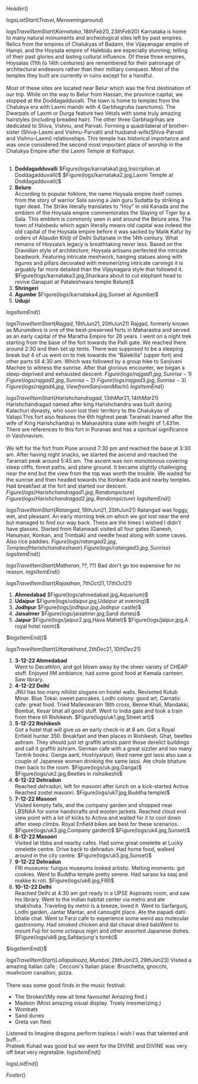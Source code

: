 $Header()$

$logsListStart(Travel,Me roaming around)$

$logsTravelItemStart(Karnataka,18th Feb 20,23th Feb 20)$
Karnataka is home to many natural monuments and archeological sites left by past empires. Relics from the empires of Chalukyas of Badami, the Vijayanagar empire of Hampi, and the Hoysala empire of Halebidu are especially stunning; telling of their past glories and lasting cultural influence. Of these three empires, Hoysalas (11th to 14th centuries) are remembered for their patronage of architectural endeavors rather than their military conquest. Most of the temples they built are currently in ruins except for a handful.
<br><br>
Most of these sites are located near Belur which was the first destination of our trip. While on the way to Belur from Hassan, the province capital, we stopped at the Doddagadduvalli. The town is home to temples from the Chalukya era with Laxmi mandir with 4 Garbhagruha (sanctums). The Dwarpals of Laxmi or Durga feature two Vetals with some truly amazing hairstyles (including breaded hair). The other three Garbhagrihas are dedicated to Shiva, Vishnu, and Parvati. Forming a quadrilateral of brother-sister (Shiva-Laxmi and Vishnu-Parvati) and husband-wife(Shiva-Parvati and Vishnu-Laxmi) relationships. This temple has historical importance and was once considered the second most important place of worship in the Chalukya Empire after the Laxmi Temple at Kolhapur.
<br><br>

<ul style="list-style: decimal;">
<li><b>Doddagadduvalli</b>
$Figure(logs/karnataka1.jpg,Inscription at Doddagadduvalli)$
$Figure(logs/karnataka2.jpg,Laxmi Temple at Doddagadduvalli)$
<li><b>Belure</b><br>
According to popular folklore, the name Hoysala empire itself comes from the story of warrior Sala saving a Jain guru Sudatta by striking a tiger dead. The Strike literally translates to “Hoy” in old Kanada and the emblem of the Hoysala empire commemorates the Slaying of Tiger by a Sala. This emblem is commonly seen in and around the Belure area. The town of Halebedu which again literally means old capital was indeed the old capital of the Hoysala empire before it was sacked by Malik Kafur by orders of Allaudin Khilji of Delhi Sultanate in the 14th century. What remains of Hoysala’s legacy is breathtaking never less. Based on the Dravidian style of architecture, Hoysala artisans perfected the intricate beadwork. Featuring intricate meshwork, hanging statues along with figures and pillars decorated with mesmerizing intricate carvings it is arguably far more detailed than the Vijaynagara style that followed it.
$Figure(logs/karnataka3.jpg,Shankara about to cut elephant head to revive Ganapati at Pataleshwara temple Belure)$
<li><b>Shringeri</b>
<li><b>Agumbe</b>
$Figure(logs/karnataka4.jpg,Sunset at Agumbe)$
<li><b>Udupi</b>
</ul>

$logsItemEnd()$

$logsTravelItemStart(Rajgad,19th Jun 21,20th Jun 21)$
Rajgad, formerly known as Murumdevs is one of the best-preserved forts in Maharastra and served as an early capital of the Maratha Empire for 26 years. I went on a night trek starting from the base of the fort towards the Palli gate. We reached there around 2:30 and then set up tents. There was supposed to be a sleeping break but 4 of us went on to trek towards the “Balekilla” (upper fort) and other parts till 4:30 am. Which was followed by a group hike to Sanjivani Machee to witness the sunrise. After that glorious encounter, we began a sleep-deprived and exhausted descent.
$Figure(logs/rajgad1.jpg,Sunrise-1)$
$Figure(logs/rajgad2.jpg,Sunrise-2)$
$Figure(logs/rajgad3.jpg,Sunrise-3)$
$Figure(logs/rajgad4.jpg,View from Sanjivani Machi)$
$logsItemEnd()$

$logsTravelItemStart(Harishchandragad,13th Mar 21,14th Mar 21)$
Harishchandragad named after king Harishchandra was built during Kalachuri dynasty, who soon lost their territory to the Chalukyas of Vatapi.This fort also features the 6th highest peak Taramati (named after the wife of King Harishchandra) in Maharashtra state with height of 1,431m. There are references to this fort in Puranas and has a spiritual significance in Vaishnavism.
<br><br>
We left for the fort from Pune around 7:30 pm and reached the base at 3:30 am. After having night snacks, we started the ascend and reached the Taramati peak around 5:45 am. The ascent was non monotonous covering steep cliffs, forest paths, and plane ground. It became slightly challenging near the end but the view from the top was worth the trouble. We waited for the sunrise and then headed towards the Konkan Kada and nearby temples. Had breakfast at the fort and started our descent.
$Figure(logs/Harishchandragad1.jpg,Random picture)$
$Figure(logs/Harishchandragad2.jpg,Random picture)$
$logsItemEnd()$

$logsTravelItemStart(Ratangad,19th Jun 21,20th Jun 21)$
Ratangad was foggy, wet, and pleasant. An early morning trek on which we got lost near the end but managed to find our way back. These are the times I wished I didn’t have glasses. Started from Ratanwadi visited all four gates (Ganesh, Hanuman, Konkan, and Trimbak) and needle head along with some caves. Also rice paddies.
$Figure(logs/ratangad2.jpg,Temple of Harishchandreshwar)$
$Figure(logs/ratangad3.jpg,Sunrise)$
$logsItemEnd()$

$logsTravelItemStart(Matheran,??,??)$
Bad don't go too expensive for no reason.
$logsItemEnd()$

$logsTravelItemStart(Rajasthan,7th Oct 21,17th Oct 21)$
<ul style="list-style: decimal;">
<li><b>Ahmedabad</b>
$Figure(logs/ahmedabad.jpg,Aquarium)$
<li><b>Udaipur</b>
$Figure(logs/udaipur.jpg,Udaipur at evening)$
<li><b>Jodhpur</b>
$Figure(logs/jodhpur.jpg,Jodhpur castle)$
<li><b>Jaisalmer</b>
$Figure(logs/jaisalmer.jpg,Sand dunes)$
<li><b>Jaipur</b>
$Figure(logs/jaipur2.jpg,Hava Mahel)$
$Figure(logs/jaipur.jpg,A royal hotel room)$
</ul>
$logsItemEnd()$

$logsTravelItemStart(Uttarakhand,2th Dec 21,10th Dec 21)$
<ul style="list-style: decimal;">
<li><b> <time>3-12-22</time> Ahmedabad</b><br>
Went to Decathlon, and got blown away by the sheer variety of CHEAP stuff. Enjoyed IIM ambiance, had some good food at Kamala canteen. Saw library.

<li><b><time>4-12-22</time> Delhi</b><br>
JNU has too many nihilist slogans on hostel walls. Reviseted Kutub Minar. Blue Tokai: sweet pancakes. Lodhi colony: good art, Carnatic cafe: great food. Tried Malleswaram 18th cross, Benne Khali, Mandakki, Bombat, Kesar bhat all good stuff. Went to India gate and took a train from there till Rishikesh.
$Figure(logs/uk1.jpg,Street art)$
<li><b> <time>5-12-22</time> Rishikesh</b><br>
Got a hotel that will give us an early check-in at 8 am. Got a Royal Enfield hunter 350. Breakfast and then places in Rishikesh. Ghat, beetles ashram. They should just let graffiti artists paint those derelict buildings and call it graffiti ashram. German cafe with a great sizzler and too many Tantrik books. Ganga aarti, Hoshiyarputi; liked name got lassi also saw a couple of Japanese women drinking the same lassi. Ate chole bhature then back to the room.
$Figure(logs/uk.jpg,Ganga)$
$Figure(logs/uk2.jpg,Beetles in rishsikesh)$

<li><b> <time>6-12-22</time> Dehradun</b><br>
Reached dehradun, left for masoori after lunch on a kick-started Activa. Reached zostel masoori.
$Figure(logs/uk7.jpg,Buddha temple)$

<li><b> <time>7-12-22</time> Masoori</b><br>
Visited kempty falls, and the company garden and shopped near LBSNAA for some handicrafts and woolen jackets. Reached cloud end view point with a lot of kicks to Activa and waited for it to cool down after steep climbs. Royal Enfield bikes are best for these scenarios.
$Figure(logs/uk3.jpg,Company garden)$
$Figure(logs/uk4.jpg,Sunset)$

<li><b> <time>8-12-22</time> Masoori</b><br>
Visited lal tibba and nearby cafes. Had some great omelette at Lucky omelette centre. Drive back to dehradun. Had home food, walked around in the city centre.
$Figure(logs/uk5.jpg,Sunset)$

<li><b> <time>9-12-22</time> Dehradun</b><br>
FRI museums: fungus museums looked artistic. Melting moments: got cookies. Went to Buddha temple pretty serene. Had saraso ka saaj and makke ki roti.
$Figure(logs/uk6.jpg,FRI)$

<li><b> <time>10-12-22</time> Delhi</b><br>
Reached Delhi at 4:30 am got ready in a UPSE Aspirants room, and saw his library. Went to the Indian habitat center via metro and ate shakshuka. Traveling by metro is a breeze, loved it. Went to Sarfargunj, Lodhi garden, Jantar Mantar, and canought place. Ate the papadi dahi bhalle chat. Went to Farzi cafe to experience some weird ass molecular gastronomy. Had smoked chicken and dal chaval dried balsWent to mount Fuji for some octopus nigiri and other assorted Japanese dishes.
$Figure(logs/uk8.jpg,Safdarjung's tomb)$

</ul>
$logsItemEnd()$

$logsTravelItemStart(Lollapalooza, Mumbai,28th Jan 23,29th Jan 23)$
Visited a amazing italian cafe : Cecconi's Italian place: Bruschetta, gnocchi, mushroom canalloni, pizza.
<br><br>
There was some good finds in the music festival:
<ul>
<li>The Strokes!(My new all time favourite! Amazing find.)
<li>Madeon (Most amazing visual display. Truely mesmerizing.)
<li>Wombats
<li>Sand dunes
<li>Greta van fleet
</ul>

Listened to Imagine dragons perform topless I wish I was that talented and buff...<br>
Prateek Kuhad was good but we went for the DIVINE and DIVINE was very off beat very regretable.
$logsItemEnd()$

$logsListEnd()$

$Footer()$
